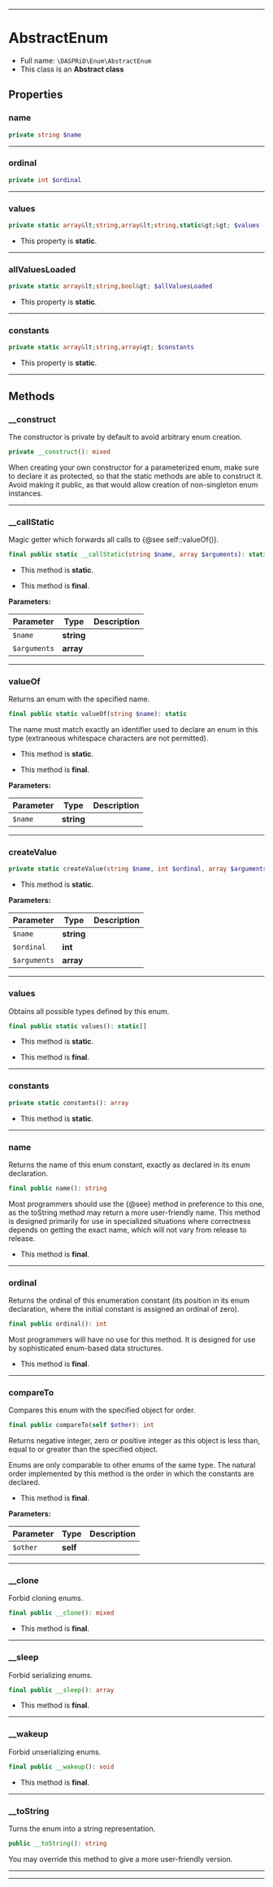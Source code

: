 ***

# AbstractEnum





* Full name: `\DASPRiD\Enum\AbstractEnum`
* This class is an **Abstract class**



## Properties


### name



```php
private string $name
```






***

### ordinal



```php
private int $ordinal
```






***

### values



```php
private static array&lt;string,array&lt;string,static&gt;&gt; $values
```



* This property is **static**.


***

### allValuesLoaded



```php
private static array&lt;string,bool&gt; $allValuesLoaded
```



* This property is **static**.


***

### constants



```php
private static array&lt;string,array&gt; $constants
```



* This property is **static**.


***

## Methods


### __construct

The constructor is private by default to avoid arbitrary enum creation.

```php
private __construct(): mixed
```

When creating your own constructor for a parameterized enum, make sure to declare it as protected, so that
the static methods are able to construct it. Avoid making it public, as that would allow creation of
non-singleton enum instances.









***

### __callStatic

Magic getter which forwards all calls to {@see self::valueOf()}.

```php
final public static __callStatic(string $name, array $arguments): static
```



* This method is **static**.

* This method is **final**.


**Parameters:**

| Parameter | Type | Description |
|-----------|------|-------------|
| `$name` | **string** |  |
| `$arguments` | **array** |  |




***

### valueOf

Returns an enum with the specified name.

```php
final public static valueOf(string $name): static
```

The name must match exactly an identifier used to declare an enum in this type (extraneous whitespace characters
are not permitted).

* This method is **static**.

* This method is **final**.


**Parameters:**

| Parameter | Type | Description |
|-----------|------|-------------|
| `$name` | **string** |  |




***

### createValue



```php
private static createValue(string $name, int $ordinal, array $arguments): static
```



* This method is **static**.




**Parameters:**

| Parameter | Type | Description |
|-----------|------|-------------|
| `$name` | **string** |  |
| `$ordinal` | **int** |  |
| `$arguments` | **array** |  |




***

### values

Obtains all possible types defined by this enum.

```php
final public static values(): static[]
```



* This method is **static**.

* This method is **final**.





***

### constants



```php
private static constants(): array
```



* This method is **static**.







***

### name

Returns the name of this enum constant, exactly as declared in its enum declaration.

```php
final public name(): string
```

Most programmers should use the {@see} method in preference to this one, as the toString
method may return a more user-friendly name. This method is designed primarily for use in specialized situations
where correctness depends on getting the exact name, which will not vary from release to release.



* This method is **final**.





***

### ordinal

Returns the ordinal of this enumeration constant (its position in its enum declaration, where the initial
constant is assigned an ordinal of zero).

```php
final public ordinal(): int
```

Most programmers will have no use for this method. It is designed for use by sophisticated enum-based data
structures.



* This method is **final**.





***

### compareTo

Compares this enum with the specified object for order.

```php
final public compareTo(self $other): int
```

Returns negative integer, zero or positive integer as this object is less than, equal to or greater than the
specified object.

Enums are only comparable to other enums of the same type. The natural order implemented by this method is the
order in which the constants are declared.



* This method is **final**.


**Parameters:**

| Parameter | Type | Description |
|-----------|------|-------------|
| `$other` | **self** |  |




***

### __clone

Forbid cloning enums.

```php
final public __clone(): mixed
```





* This method is **final**.





***

### __sleep

Forbid serializing enums.

```php
final public __sleep(): array
```





* This method is **final**.





***

### __wakeup

Forbid unserializing enums.

```php
final public __wakeup(): void
```





* This method is **final**.





***

### __toString

Turns the enum into a string representation.

```php
public __toString(): string
```

You may override this method to give a more user-friendly version.









***


***

